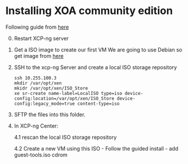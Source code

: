#  Installing XOA community edition

Following guide from [here](https://protectli.com/kb/how-to-setup-xen-orchestra-community-edition-on-protectli-vault/)

0. Restart XCP-ng server

1. Get a ISO image to create our first VM
   We are going to use Debian so get image from [here](https://www.debian.org/distrib/netinst)

2. SSH to the xcp-ng Server and create a local ISO storage repository
   ```
   ssh 10.255.100.3
   mkdir /var/opt/xen
   mkidr /var/opt/xen/ISO_Store
   xe sr-create name-label=LocalISO type=iso device-config:location=/var/opt/xen/ISO_Store device-config:legacy_mode=true content-type=iso
   ```

3. SFTP the files into this folder.

4. In XCP-ng Center:

   4.1 rescan the local ISO storage repository

   4.2 Create a new VM using this ISO
       - Follow the guided install
       - add guest-tools.iso cdrom
       


